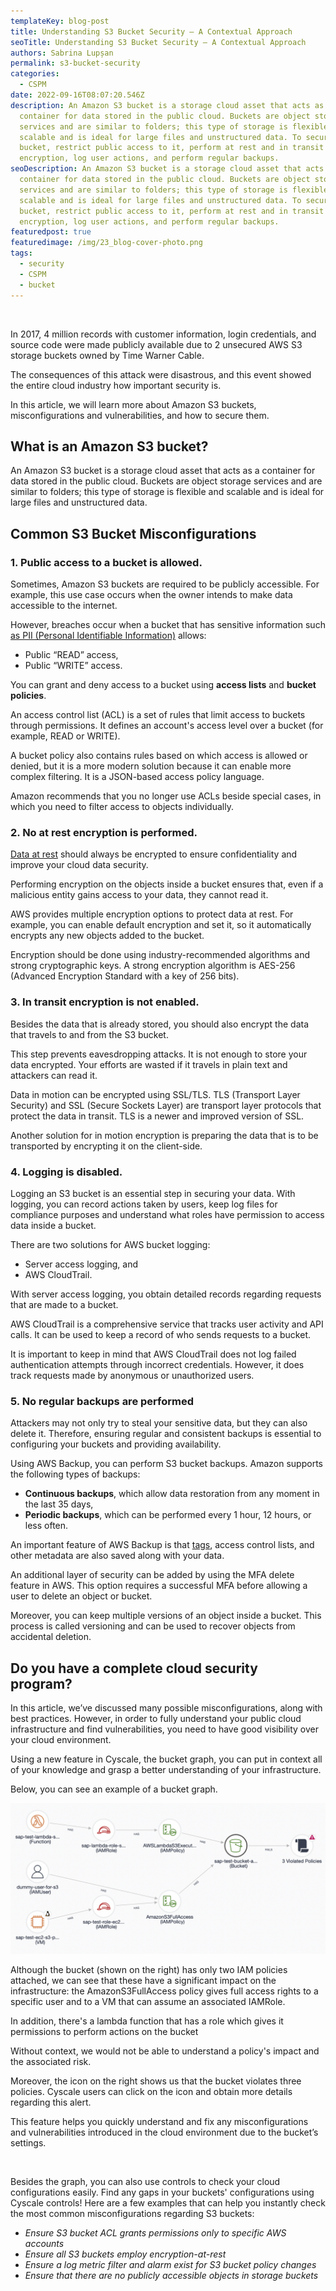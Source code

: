 ```yaml
---
templateKey: blog-post
title: Understanding S3 Bucket Security – A Contextual Approach
seoTitle: Understanding S3 Bucket Security – A Contextual Approach
authors: Sabrina Lupșan
permalink: s3-bucket-security
categories:
  - CSPM
date: 2022-09-16T08:07:20.546Z
description: An Amazon S3 bucket is a storage cloud asset that acts as a
  container for data stored in the public cloud. Buckets are object storage
  services and are similar to folders; this type of storage is flexible and
  scalable and is ideal for large files and unstructured data. To secure a
  bucket, restrict public access to it, perform at rest and in transit
  encryption, log user actions, and perform regular backups.
seoDescription: An Amazon S3 bucket is a storage cloud asset that acts as a
  container for data stored in the public cloud. Buckets are object storage
  services and are similar to folders; this type of storage is flexible and
  scalable and is ideal for large files and unstructured data. To secure a
  bucket, restrict public access to it, perform at rest and in transit
  encryption, log user actions, and perform regular backups.
featuredpost: true
featuredimage: /img/23_blog-cover-photo.png
tags:
  - security
  - CSPM
  - bucket
---
```

<!--StartFragment-->  

In 2017, 4 million records with customer information, login credentials, and source code were made publicly available due to 2 unsecured AWS S3 storage buckets owned by Time Warner Cable. 

The consequences of this attack were disastrous, and this event showed the entire cloud industry how important security is. 



In this article, we will learn more about Amazon S3 buckets, misconfigurations and vulnerabilities, and how to secure them.

## What is an Amazon S3 bucket?  

An Amazon S3 bucket is a storage cloud asset that acts as a container for data stored in the public cloud. Buckets are object storage services and are similar to folders; this type of storage is flexible and scalable and is ideal for large files and unstructured data. 

## Common S3 Bucket Misconfigurations 

### 1. Public access to a bucket is allowed. 

Sometimes, Amazon S3 buckets are required to be publicly accessible. For example, this use case occurs when the owner intends to make data accessible to the internet.  

However, breaches occur when a bucket that has sensitive information such [as PII (Personal Identifiable Information)](https://cyscale.com/blog/protecting-pii-in-the-cloud/) allows: 

* Public “READ” access, 
* Public “WRITE” access.  

You can grant and deny access to a bucket using **access lists** and **bucket policies**.  

An access control list (ACL) is a set of rules that limit access to buckets through permissions. It defines an account's access level over a bucket (for example, READ or WRITE).  

A bucket policy also contains rules based on which access is allowed or denied, but it is a more modern solution because it can enable more complex filtering. It is a JSON-based access policy language. 

Amazon recommends that you no longer use ACLs beside special cases, in which you need to filter access to objects individually.  

### 2. No at rest encryption is performed. 

[Data at rest](https://cyscale.com/blog/protecting-data-at-rest/) should always be encrypted to ensure confidentiality and improve your cloud data security.  

Performing encryption on the objects inside a bucket ensures that, even if a malicious entity gains access to your data, they cannot read it.  

AWS provides multiple encryption options to protect data at rest. For example, you can enable default encryption and set it, so it automatically encrypts any new objects added to the bucket.  

Encryption should be done using industry-recommended algorithms and strong cryptographic keys. A strong encryption algorithm is AES-256 (Advanced Encryption Standard with a key of 256 bits). 

### 3. In transit encryption is not enabled. 

Besides the data that is already stored, you should also encrypt the data that travels to and from the S3 bucket.  

This step prevents eavesdropping attacks. It is not enough to store your data encrypted. Your efforts are wasted if it travels in plain text and attackers can read it. 

Data in motion can be encrypted using SSL/TLS. TLS (Transport Layer Security) and SSL (Secure Sockets Layer) are transport layer protocols that protect the data in transit. TLS is a newer and improved version of SSL. 

Another solution for in motion encryption is preparing the data that is to be transported by encrypting it on the client-side. 

### 4. Logging is disabled. 

Logging an S3 bucket is an essential step in securing your data. With logging, you can record actions taken by users, keep log files for compliance purposes and understand what roles have permission to access data inside a bucket. 

There are two solutions for AWS bucket logging: 

* Server access logging, and 
* AWS CloudTrail. 

With server access logging, you obtain detailed records regarding requests that are made to a bucket. 

AWS CloudTrail is a comprehensive service that tracks user activity and API calls. It can be used to keep a record of who sends requests to a bucket.  

It is important to keep in mind that AWS CloudTrail does not log failed authentication attempts through incorrect credentials. However, it does track requests made by anonymous or unauthorized users. 

### 5. No regular backups are performed 

Attackers may not only try to steal your sensitive data, but they can also delete it. Therefore, ensuring regular and consistent backups is essential to configuring your buckets and providing availability. 

Using AWS Backup, you can perform S3 bucket backups. Amazon supports the following types of backups: 

* **Continuous backups**, which allow data restoration from any moment in the last 35 days, 
* **Periodic backups**, which can be performed every 1 hour, 12 hours, or less often. 

An important feature of AWS Backup is that [tags](https://cyscale.com/blog/data-classification/), access control lists, and other metadata are also saved along with your data. 

An additional layer of security can be added by using the MFA delete feature in AWS. This option requires a successful MFA before allowing a user to delete an object or bucket. 

Moreover, you can keep multiple versions of an object inside a bucket. This process is called versioning and can be used to recover objects from accidental deletion. 

## Do you have a complete cloud security program? 

In this article, we’ve discussed many possible misconfigurations, along with best practices. However, in order to fully understand your public cloud infrastructure and find vulnerabilities, you need to have good visibility over your cloud environment.  

Using a new feature in Cyscale, the bucket graph, you can put in context all of your knowledge and grasp a better understanding of your infrastructure. 

Below, you can see an example of a bucket graph. 

![Bucket Graph in Cyscale](/img/23_blog-graph-bucket.png "Bucket Graph in Cyscale")

Although the bucket (shown on the right) has only two IAM policies attached, we can see that these have a significant impact on the infrastructure: the AmazonS3FullAccess policy gives full access rights to a specific user and to a VM that can assume an associated IAMRole.  

In addition, there's a lambda function that has a role which gives it permissions to perform actions on the bucket 

Without context, we would not be able to understand a policy's impact and the associated risk. 

Moreover, the icon on the right shows us that the bucket violates three policies. Cyscale users can click on the icon and obtain more details regarding this alert. 

This feature helps you quickly understand and fix any misconfigurations and vulnerabilities introduced in the cloud environment due to the bucket’s settings. 

  

Besides the graph, you can also use controls to check your cloud configurations easily. Find any gaps in your buckets' configurations using Cyscale controls! Here are a few examples that can help you instantly check the most common misconfigurations regarding S3 buckets: 

* *Ensure S3 bucket ACL grants permissions only to specific AWS accounts* 
* *Ensure all S3 buckets employ encryption-at-rest* 
* *Ensure a log metric filter and alarm exist for S3 bucket policy changes* 
* *Ensure that there are no publicly accessible objects in storage buckets* 

 

<!--EndFragment-->